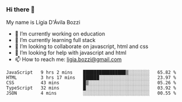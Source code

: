 ### Hi there 👋

My name is Lígia D'Ávila Bozzi

- 🔭 I’m currently working on education
- 🌱 I’m currently learning full stack
- 👯 I’m looking to collaborate on javascript, html and css
- 🤔 I’m looking for help with javascript and html
- 📫 How to reach me: ligia.bozzi@gmail.com

<!--START_SECTION:waka-->
```text
JavaScript   9 hrs 2 mins    ████████████████▒░░░░░░░░   65.82 % 
HTML         3 hrs 17 mins   ██████░░░░░░░░░░░░░░░░░░░   23.97 % 
CSS          43 mins         █▒░░░░░░░░░░░░░░░░░░░░░░░   05.26 % 
TypeScript   32 mins         █░░░░░░░░░░░░░░░░░░░░░░░░   03.92 % 
JSON         4 mins          ░░░░░░░░░░░░░░░░░░░░░░░░░   00.55 % 
```
<!--END_SECTION:waka-->

<!--
**ligiadavilabozzi/ligiadavilabozzi** is a ✨ _special_ ✨ repository because its `README.md` (this file) appears on your GitHub profile.
-->


